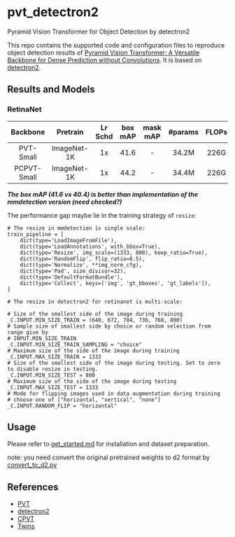 # pvt_detectron2

Pyramid Vision Transformer for Object Detection by detectron2

This repo contains the supported code and configuration files to reproduce object detection results of [Pyramid Vision Transformer: A Versatile Backbone for Dense Prediction without Convolutions](https://arxiv.org/pdf/2102.12122.pdf). It is based on [detectron2](https://github.com/facebookresearch/detectron2).


## Results and Models

### RetinaNet

| Backbone | Pretrain | Lr Schd | box mAP | mask mAP | #params | FLOPs | config | log | model |
| :---: | :---: | :---: | :---: | :---: | :---: | :---: | :---: | :---: |:---: |
| PVT-Small | ImageNet-1K | 1x | 41.6| - | 34.2M | 226G | [config](configs/pvt/pvt_small_FPN_1x.yaml) | - | [model](https://github.com/xiaohu2015/pvt_detectron2/releases/download/v0.5/retinanet_pvt_small_1k.pth) |
| PCPVT-Small | ImageNet-1K | 1x | 44.2| - | 34.4M | 226G | [config](configs/pvt/pcpvt_small_FPN_1x.yaml) | - | [model](https://github.com/xiaohu2015/pvt_detectron2/releases/download/v0.9/retinanet_pcpvt_small_coco.pth) |


***The box mAP (41.6 vs 40.4) is better than implementation of the mmdetection version (need checked?)***

The performance gap maybe lie in the training strategy of `resize`:

```
# The resize in mmdetection is single scale:
train_pipeline = [
    dict(type='LoadImageFromFile'),
    dict(type='LoadAnnotations', with_bbox=True),
    dict(type='Resize', img_scale=(1333, 800), keep_ratio=True),
    dict(type='RandomFlip', flip_ratio=0.5),
    dict(type='Normalize', **img_norm_cfg),
    dict(type='Pad', size_divisor=32),
    dict(type='DefaultFormatBundle'),
    dict(type='Collect', keys=['img', 'gt_bboxes', 'gt_labels']),
]

# The resize in detectron2 for retinanet is multi-scale:

# Size of the smallest side of the image during training
_C.INPUT.MIN_SIZE_TRAIN = (640, 672, 704, 736, 768, 800)
# Sample size of smallest side by choice or random selection from range give by
# INPUT.MIN_SIZE_TRAIN
_C.INPUT.MIN_SIZE_TRAIN_SAMPLING = "choice"
# Maximum size of the side of the image during training
_C.INPUT.MAX_SIZE_TRAIN = 1333
# Size of the smallest side of the image during testing. Set to zero to disable resize in testing.
_C.INPUT.MIN_SIZE_TEST = 800
# Maximum size of the side of the image during testing
_C.INPUT.MAX_SIZE_TEST = 1333
# Mode for flipping images used in data augmentation during training
# choose one of ["horizontal, "vertical", "none"]
_C.INPUT.RANDOM_FLIP = "horizontal"
```


## Usage
Please refer to [get_started.md](https://detectron2.readthedocs.io/en/latest/tutorials/getting_started.html) for installation and dataset preparation.

note: you need convert the original pretrained weights to d2 format by [convert_to_d2.py](convert_to_d2.py)

## References
- [PVT](https://github.com/whai362/PVT)
- [detectron2](https://github.com/facebookresearch/detectron2)
- [CPVT](https://github.com/Meituan-AutoML/CPVT)
- [Twins](https://github.com/Meituan-AutoML/Twins)

